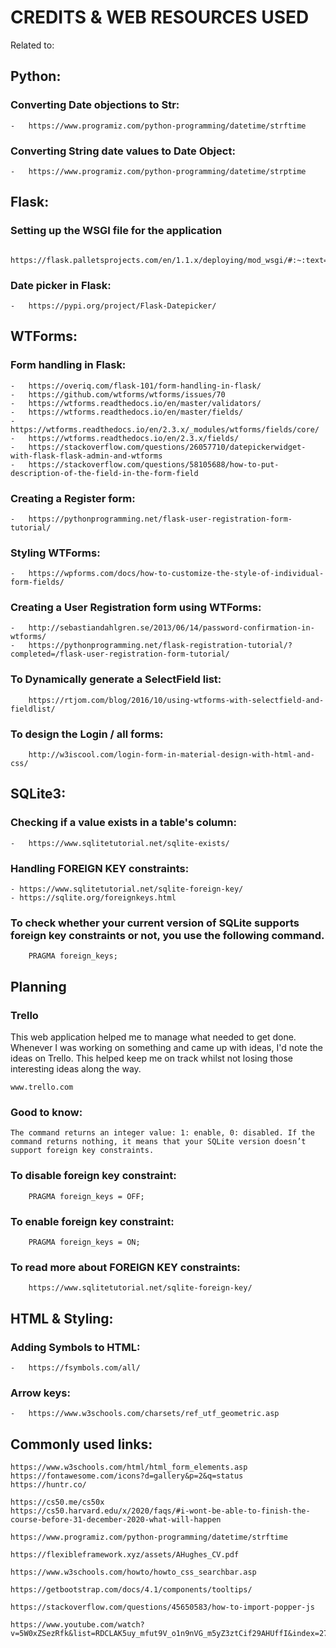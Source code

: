 # CREDITS & WEB RESOURCES USED

Related to:

## Python:
### Converting Date objections to Str:
```
-   https://www.programiz.com/python-programming/datetime/strftime
```

### Converting String date values to Date Object:
```
-   https://www.programiz.com/python-programming/datetime/strptime
```

## Flask:
### Setting up the WSGI file for the application
```
    https://flask.palletsprojects.com/en/1.1.x/deploying/mod_wsgi/#:~:text=wsgi%20file.,is%20then%20used%20as%20application.&text=If%20you%20don't%20have%20a%20factory%20function%20for%20application,import%20that%20one%20as%20application%20.
```

### Date picker in Flask:
```
-   https://pypi.org/project/Flask-Datepicker/
```

## WTForms:
### Form handling in Flask:
```
-   https://overiq.com/flask-101/form-handling-in-flask/
-   https://github.com/wtforms/wtforms/issues/70
-   https://wtforms.readthedocs.io/en/master/validators/
-   https://wtforms.readthedocs.io/en/master/fields/
-   https://wtforms.readthedocs.io/en/2.3.x/_modules/wtforms/fields/core/
-   https://wtforms.readthedocs.io/en/2.3.x/fields/
-   https://stackoverflow.com/questions/26057710/datepickerwidget-with-flask-flask-admin-and-wtforms
-   https://stackoverflow.com/questions/58105688/how-to-put-description-of-the-field-in-the-form-field
```

### Creating a Register form:
```
-   https://pythonprogramming.net/flask-user-registration-form-tutorial/
```

### Styling WTForms: 
```
-   https://wpforms.com/docs/how-to-customize-the-style-of-individual-form-fields/
```

### Creating a User Registration form using WTForms:
```
-   http://sebastiandahlgren.se/2013/06/14/password-confirmation-in-wtforms/
-   https://pythonprogramming.net/flask-registration-tutorial/?completed=/flask-user-registration-form-tutorial/
```

### To Dynamically generate a SelectField list:
```
    https://rtjom.com/blog/2016/10/using-wtforms-with-selectfield-and-fieldlist/
```

### To design the Login / all forms:
```
    http://w3iscool.com/login-form-in-material-design-with-html-and-css/
```

## SQLite3:
### Checking if a value exists in a table's column:
```
-   https://www.sqlitetutorial.net/sqlite-exists/
```

### Handling FOREIGN KEY constraints:
```
- https://www.sqlitetutorial.net/sqlite-foreign-key/
- https://sqlite.org/foreignkeys.html
```

### To check whether your current version of SQLite supports foreign key constraints or not, you use the following command.
```
    PRAGMA foreign_keys;
```

## Planning 
### Trello 
This web application helped me to manage what needed to get done. Whenever I was working on something and came up with ideas, I'd note the ideas on Trello. This helped keep me on track whilst not losing those interesting ideas along the way. 

```
www.trello.com
```

### Good to know: 
```
The command returns an integer value: 1: enable, 0: disabled. If the command returns nothing, it means that your SQLite version doesn’t support foreign key constraints.
```

### To disable foreign key constraint:
```
    PRAGMA foreign_keys = OFF;
```

### To enable foreign key constraint:
```
    PRAGMA foreign_keys = ON;
```

### To read more about FOREIGN KEY constraints:
```
    https://www.sqlitetutorial.net/sqlite-foreign-key/
```

## HTML & Styling:
### Adding Symbols to HTML:
```
-   https://fsymbols.com/all/
```

### Arrow keys:
```
-   https://www.w3schools.com/charsets/ref_utf_geometric.asp
```

## Commonly used links:
```
https://www.w3schools.com/html/html_form_elements.asp
https://fontawesome.com/icons?d=gallery&p=2&q=status
https://huntr.co/

https://cs50.me/cs50x
https://cs50.harvard.edu/x/2020/faqs/#i-wont-be-able-to-finish-the-course-before-31-december-2020-what-will-happen

https://www.programiz.com/python-programming/datetime/strftime

https://flexibleframework.xyz/assets/AHughes_CV.pdf

https://www.w3schools.com/howto/howto_css_searchbar.asp

https://getbootstrap.com/docs/4.1/components/tooltips/

https://stackoverflow.com/questions/45650583/how-to-import-popper-js

https://www.youtube.com/watch?v=5W0xZSezRfk&list=RDCLAK5uy_mfut9V_o1n9nVG_m5yZ3ztCif29AHUffI&index=27
```